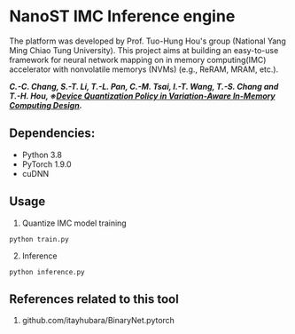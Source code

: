 # NanoST IMC Inference engine

The platform was developed by Prof. Tuo-Hung Hou's group (National Yang Ming Chiao Tung University). This project aims at building an easy-to-use framework for neural network mapping on in memory computing(IMC) accelerator with nonvolatile memorys (NVMs) (e.g., ReRAM, MRAM, etc.).

**_C.-C. Chang, S.-T. Li, T.-L. Pan, C.-M. Tsai, I.-T. Wang, T.-S. Chang and T.-H. Hou, ※[Device Quantization Policy in Variation-Aware In-Memory Computing Design](https://www.nature.com/articles/s41598-021-04159-x)._**

## Dependencies:
  - Python 3.8
  - PyTorch 1.9.0
  - cuDNN



## Usage
1. Quantize IMC model training
```
python train.py
```

2. Inference
```
python inference.py
```


## References related to this tool 
1. github.com/itayhubara/BinaryNet.pytorch
